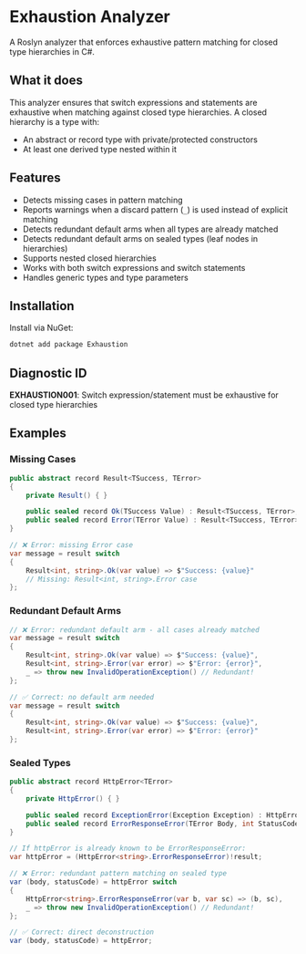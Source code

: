 # Exhaustion Analyzer

A Roslyn analyzer that enforces exhaustive pattern matching for closed type hierarchies in C#.

## What it does

This analyzer ensures that switch expressions and statements are exhaustive when matching against closed type hierarchies. A closed hierarchy is a type with:

- An abstract or record type with private/protected constructors
- At least one derived type nested within it

## Features

- Detects missing cases in pattern matching
- Reports warnings when a discard pattern (`_`) is used instead of explicit matching
- Detects redundant default arms when all types are already matched
- Detects redundant default arms on sealed types (leaf nodes in hierarchies)
- Supports nested closed hierarchies
- Works with both switch expressions and switch statements
- Handles generic types and type parameters

## Installation

Install via NuGet:

```bash
dotnet add package Exhaustion
```

## Diagnostic ID

**EXHAUSTION001**: Switch expression/statement must be exhaustive for closed type hierarchies

## Examples

### Missing Cases

```csharp
public abstract record Result<TSuccess, TError>
{
    private Result() { }

    public sealed record Ok(TSuccess Value) : Result<TSuccess, TError>;
    public sealed record Error(TError Value) : Result<TSuccess, TError>;
}

// ❌ Error: missing Error case
var message = result switch
{
    Result<int, string>.Ok(var value) => $"Success: {value}"
    // Missing: Result<int, string>.Error case
};
```

### Redundant Default Arms

```csharp
// ❌ Error: redundant default arm - all cases already matched
var message = result switch
{
    Result<int, string>.Ok(var value) => $"Success: {value}",
    Result<int, string>.Error(var error) => $"Error: {error}",
    _ => throw new InvalidOperationException() // Redundant!
};

// ✅ Correct: no default arm needed
var message = result switch
{
    Result<int, string>.Ok(var value) => $"Success: {value}",
    Result<int, string>.Error(var error) => $"Error: {error}"
};
```

### Sealed Types

```csharp
public abstract record HttpError<TError>
{
    private HttpError() { }

    public sealed record ExceptionError(Exception Exception) : HttpError<TError>;
    public sealed record ErrorResponseError(TError Body, int StatusCode) : HttpError<TError>;
}

// If httpError is already known to be ErrorResponseError:
var httpError = (HttpError<string>.ErrorResponseError)!result;

// ❌ Error: redundant pattern matching on sealed type
var (body, statusCode) = httpError switch
{
    HttpError<string>.ErrorResponseError(var b, var sc) => (b, sc),
    _ => throw new InvalidOperationException() // Redundant!
};

// ✅ Correct: direct deconstruction
var (body, statusCode) = httpError;
```
